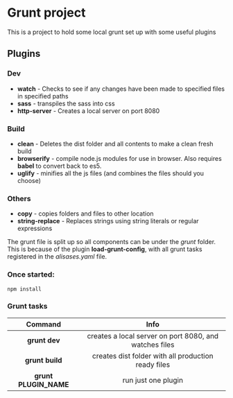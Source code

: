# Grunt project

This is a project to hold some local grunt set up with some useful plugins

## Plugins

### Dev
- **watch** - Checks to see if any changes have been made to specified files in specified paths
- **sass** - transpiles the sass into css
- **http-server** - Creates a local server on port 8080

### Build
- **clean** - Deletes the dist folder and all contents to make a clean fresh build
- **browserify** - compile node.js modules for use in browser. Also requires **babel** to convert back to es5.
- **uglify** - minifies all the js files (and combines the files should you choose)

### Others
- **copy** - copies folders and files to other location
- **string-replace** - Replaces strings using string literals or regular expressions

The grunt file is split up so all components can be under the *grunt* folder. This is because of the plugin **load-grunt-config**, with all grunt tasks registered in the *alisases.yaml* file.

### Once started:

    npm install

### Grunt tasks
| Command               | Info
|:---------------------:|:------------------------------------------------------:|
| **grunt dev**         | creates a local server on port 8080, and watches files |
| **grunt build**       | creates dist folder with all production ready files    |
| **grunt PLUGIN_NAME** | run just one plugin                                    |
